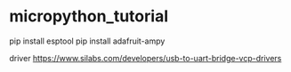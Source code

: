 # micropython_tutorial

pip install esptool
pip install adafruit-ampy

driver
https://www.silabs.com/developers/usb-to-uart-bridge-vcp-drivers
